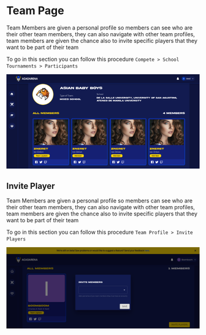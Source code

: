 # Team Page

Team Members are given a personal profile so members can see who are their other team members, they can also navigate with other team profiles, team members are given the chance also to invite specific players that they want to be part of their team

To go in this section you can follow this procedure `Compete > School Tournaments > Participants`

![tmp](_media/team-member-profile.png)

## Invite Player

Team Members are given a personal profile so members can see who are their other team members, they can also navigate with other team profiles, team members are given the chance also to invite specific players that they want to be part of their team

To go in this section you can follow this procedure `Team Profile > Invite Players`

![im](_media/invite-member.png)
